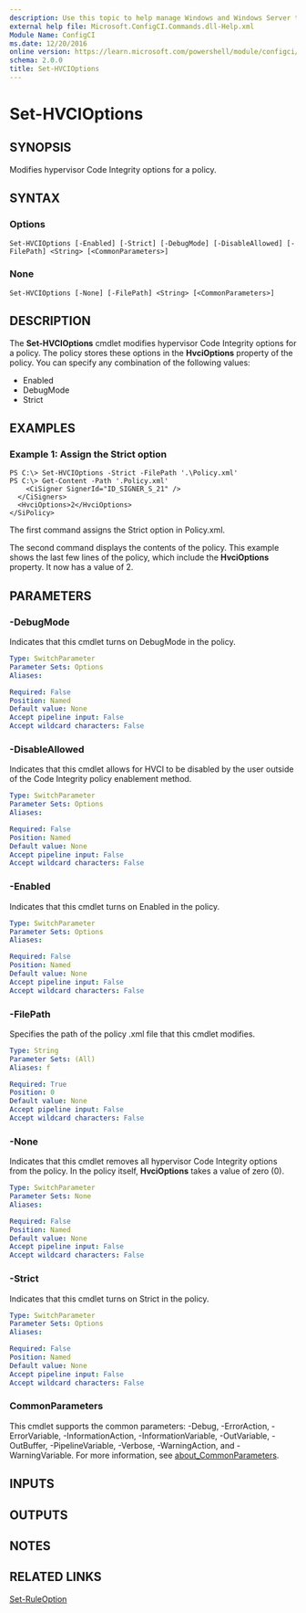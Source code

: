 ```yaml
---
description: Use this topic to help manage Windows and Windows Server technologies with Windows PowerShell.
external help file: Microsoft.ConfigCI.Commands.dll-Help.xml
Module Name: ConfigCI
ms.date: 12/20/2016
online version: https://learn.microsoft.com/powershell/module/configci/set-hvcioptions?view=windowsserver2025-ps&wt.mc_id=ps-gethelp
schema: 2.0.0
title: Set-HVCIOptions
---
```


# Set-HVCIOptions

## SYNOPSIS
Modifies hypervisor Code Integrity options for a policy.

## SYNTAX

### Options
```
Set-HVCIOptions [-Enabled] [-Strict] [-DebugMode] [-DisableAllowed] [-FilePath] <String> [<CommonParameters>]
```

### None
```
Set-HVCIOptions [-None] [-FilePath] <String> [<CommonParameters>]
```

## DESCRIPTION
The **Set-HVCIOptions** cmdlet modifies hypervisor Code Integrity options for a policy.
The policy stores these options in the **HvciOptions** property of the policy.
You can specify any combination of the following values:

- Enabled
- DebugMode
- Strict

## EXAMPLES

### Example 1: Assign the Strict option
```
PS C:\> Set-HVCIOptions -Strict -FilePath '.\Policy.xml'
PS C:\> Get-Content -Path '.Policy.xml'
    <CiSigner SignerId="ID_SIGNER_S_21" />
  </CiSigners>
  <HvciOptions>2</HvciOptions>
</SiPolicy>
```

The first command assigns the Strict option in Policy.xml.

The second command displays the contents of the policy.
This example shows the last few lines of the policy, which include the **HvciOptions** property.
It now has a value of 2.

## PARAMETERS

### -DebugMode
Indicates that this cmdlet turns on DebugMode in the policy.

```yaml
Type: SwitchParameter
Parameter Sets: Options
Aliases:

Required: False
Position: Named
Default value: None
Accept pipeline input: False
Accept wildcard characters: False
```

### -DisableAllowed
Indicates that this cmdlet allows for HVCI to be disabled by the user outside of the Code Integrity policy enablement method.

```yaml
Type: SwitchParameter
Parameter Sets: Options
Aliases:

Required: False
Position: Named
Default value: None
Accept pipeline input: False
Accept wildcard characters: False
```

### -Enabled
Indicates that this cmdlet turns on Enabled in the policy.

```yaml
Type: SwitchParameter
Parameter Sets: Options
Aliases:

Required: False
Position: Named
Default value: None
Accept pipeline input: False
Accept wildcard characters: False
```

### -FilePath
Specifies the path of the policy .xml file that this cmdlet modifies.

```yaml
Type: String
Parameter Sets: (All)
Aliases: f

Required: True
Position: 0
Default value: None
Accept pipeline input: False
Accept wildcard characters: False
```

### -None
Indicates that this cmdlet removes all hypervisor Code Integrity options from the policy.
In the policy itself, **HvciOptions** takes a value of zero (0).

```yaml
Type: SwitchParameter
Parameter Sets: None
Aliases:

Required: False
Position: Named
Default value: None
Accept pipeline input: False
Accept wildcard characters: False
```

### -Strict
Indicates that this cmdlet turns on Strict in the policy.

```yaml
Type: SwitchParameter
Parameter Sets: Options
Aliases:

Required: False
Position: Named
Default value: None
Accept pipeline input: False
Accept wildcard characters: False
```

### CommonParameters
This cmdlet supports the common parameters: -Debug, -ErrorAction, -ErrorVariable, -InformationAction, -InformationVariable, -OutVariable, -OutBuffer, -PipelineVariable, -Verbose, -WarningAction, and -WarningVariable. For more information, see [about_CommonParameters](https://go.microsoft.com/fwlink/?LinkID=113216).

## INPUTS

## OUTPUTS

## NOTES

## RELATED LINKS

[Set-RuleOption](./Set-RuleOption.md)

